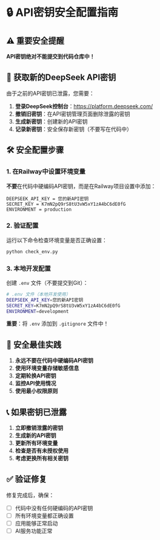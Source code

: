 # 🔒 API密钥安全配置指南

## ⚠️ 重要安全提醒

**API密钥绝对不能提交到代码仓库中！**

## 🔑 获取新的DeepSeek API密钥

由于之前的API密钥已泄露，您需要：

1. **登录DeepSeek控制台**：https://platform.deepseek.com/
2. **撤销旧密钥**：在API密钥管理页面删除泄露的密钥
3. **生成新密钥**：创建新的API密钥
4. **记录新密钥**：安全保存新密钥（不要写在代码中）

## 🛠️ 安全配置步骤

### 1. 在Railway中设置环境变量

**不要**在代码中硬编码API密钥，而是在Railway项目设置中添加：

```
DEEPSEEK_API_KEY = 您的新API密钥
SECRET_KEY = K7mN2pQ9rS8tU3vW5xY1zA4bC6dE0fG
ENVIRONMENT = production
```

### 2. 验证配置

运行以下命令检查环境变量是否正确设置：

```bash
python check_env.py
```

### 3. 本地开发配置

创建 `.env` 文件（不要提交到Git）：

```bash
# .env 文件（本地开发使用）
DEEPSEEK_API_KEY=您的新API密钥
SECRET_KEY=K7mN2pQ9rS8tU3vW5xY1zA4bC6dE0fG
ENVIRONMENT=development
```

**重要**：将 `.env` 添加到 `.gitignore` 文件中！

## 🚨 安全最佳实践

1. **永远不要在代码中硬编码API密钥**
2. **使用环境变量存储敏感信息**
3. **定期轮换API密钥**
4. **监控API使用情况**
5. **使用最小权限原则**

## 📞 如果密钥已泄露

1. **立即撤销泄露的密钥**
2. **生成新的API密钥**
3. **更新所有环境变量**
4. **检查是否有未授权使用**
5. **考虑更换所有相关密钥**

## ✅ 验证修复

修复完成后，确保：
- [ ] 代码中没有任何硬编码的API密钥
- [ ] 所有环境变量都正确设置
- [ ] 应用能够正常启动
- [ ] AI服务功能正常
